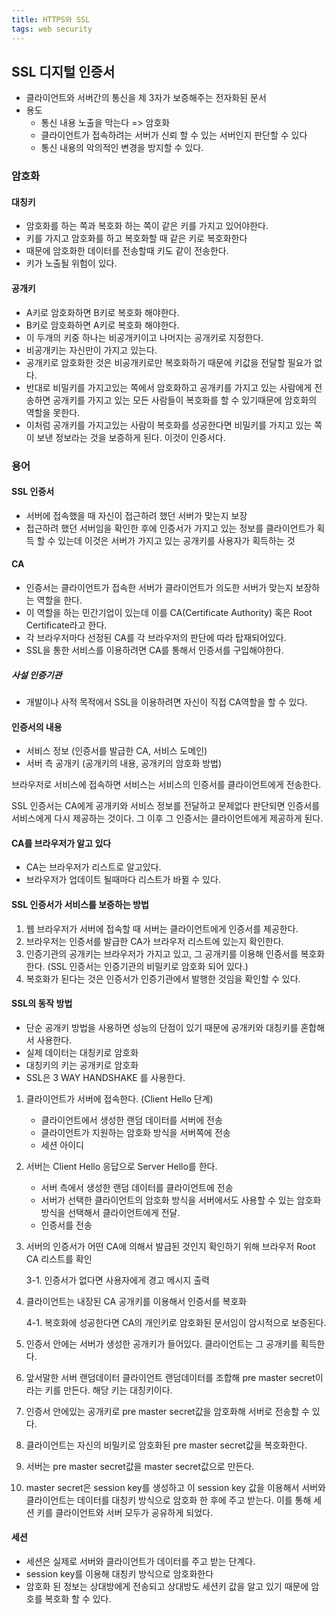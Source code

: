 ```yaml
---
title: HTTPS와 SSL
tags: web security
---
```


## SSL 디지털 인증서

- 클라이언트와 서버간의 통신을 제 3자가 보증해주는 전자화된 문서
- 용도
  - 통신 내용 노출을 막는다 => 암호화
  - 클라이언트가 접속하려는 서버가 신뢰 할 수 있는 서버인지 판단할 수 있다
  - 통신 내용의 악의적인 변경을 방지할 수 있다.

### 암호화

#### 대칭키

- 암호화를 하는 쪽과 복호화 하는 쪽이 같은 키를 가지고 있어야한다.
- 키를 가지고 암호화를 하고 복호화할 때 같은 키로 복호화한다
- 때문에 암호화한 데이터를 전송할때 키도 같이 전송한다.
- 키가 노출될 위험이 있다.

#### 공개키

- A키로 암호화하면 B키로 복호화 해야한다.
- B키로 암호화하면 A키로 복호화 해야한다.
- 이 두개의 키중 하나는 비공개키이고 나머지는 공개키로 지정한다.
- 비공개키는 자신만이 가지고 있는다.
- 공개키로 암호화한 것은 비공개키로만 복호화하기 때문에 키값을 전달할 필요가 없다.
- 반대로 비밀키를 가지고있는 쪽에서 암호화하고 공개키를 가지고 있는 사람에게 전송하면 공개키를 가지고 있는 모든 사람들이 복호화를 할 수 있기때문에 암호화의 역할을 못한다.
- 이처럼 공개키를 가지고있는 사람이 복호화를 성공한다면 비밀키를 가지고 있는 쪽이 보낸 정보라는 것을 보증하게 된다. 이것이 인증서다.



### 용어

#### SSL 인증서

- 서버에 접속했을 때 자신이 접근하려 했던 서버가 맞는지 보장
- 접근하려 했던 서버임을 확인한 후에 인증서가 가지고 있는 정보를 클라이언트가 획득 할 수 있는데 이것은 서버가 가지고 있는 공개키를 사용자가 획득하는 것

#### CA

- 인증서는 클라이언트가 접속한 서버가 클라이언트가 의도한 서버가 맞는지 보장하는 역할을 한다.
- 이 역할을 하는 민간기업이 있는데 이를 CA(Certificate Authority) 혹은 Root Certificate라고 한다.
- 각 브라우저마다 선정된 CA를 각 브라우저의 판단에 따라 탑재되어있다.
- SSL을 통한 서비스를 이용하려면 CA를 통해서 인증서를 구입해야한다.

##### 사설 인증기관

- 개발이나 사적 목적에서 SSL을 이용하려면 자신이 직접 CA역할을 할 수 있다.

#### 인증서의 내용

- 서비스 정보 (인증서를 발급한 CA, 서비스 도메인)
- 서버 측 공개키 (공개키의 내용, 공개키의 암호화 방법)

브라우저로 서비스에 접속하면 서비스는 서비스의 인증서를 클라이언트에게 전송한다.

SSL 인증서는 CA에게 공개키와 서비스 정보를 전달하고 문제없다 판단되면 인증서를 서비스에게 다시 제공하는 것이다. 그 이후 그 인증서는 클라이언트에게 제공하게 된다.

#### CA를 브라우저가 알고 있다

- CA는 브라우저가 리스트로 알고있다.
- 브라우저가 업데이트 될때마다 리스트가 바뀔 수 있다.

#### SSL 인증서가 서비스를 보증하는 방법

1. 웹 브라우저가 서버에 접속할 때 서버는 클라이언트에게 인증서를 제공한다.
2. 브라우저는 인증서를 발급한 CA가 브라우저 리스트에 있는지 확인한다.
3. 인증기관의 공개키는 브라우저가 가지고 있고, 그 공개키를 이용해 인증서를 복호화한다. (SSL 인증서는 인증기관의 비밀키로 암호화 되어 있다.)
4. 복호화가 된다는 것은 인증서가 인증기관에서 발행한 것임을 확인할 수 있다.

####  SSL의 동작 방법

- 단순 공개키 방법을 사용하면 성능의 단점이 있기 때문에 공개키와 대칭키를 혼합해서 사용한다.
- 실제 데이터는 대칭키로 암호화
- 대칭키의 키는 공개키로 암호화
- SSL은 3 WAY HANDSHAKE 를 사용한다.

1. 클라이언트가 서버에 접속한다. (Client Hello 단계)

   - 클라이언트에서 생성한 랜덤 데이터를 서버에 전송
   - 클라이언트가 지원하는 암호화 방식을 서버쪽에 전송
   - 세션 아이디

2. 서버는 Client Hello 응답으로 Server Hello를 한다.

   - 서버 측에서 생성한 랜덤 데이터를 클라이언트에 전송
   - 서버가 선택한 클라이언트의 암호화 방식을 서버에서도 사용할 수 있는 암호화 방식을 선택해서 클라이언트에게 전달.
   - 인증서를 전송

3. 서버의 인증서가 어떤 CA에 의해서 발급된 것인지 확인하기 위해 브라우저 Root CA 리스트를 확인

   3-1. 인증서가 없다면 사용자에게 경고 메시지 출력

4. 클라이언트는 내장된 CA 공개키를 이용해서 인증서를 복호화

   4-1. 복호화에 성공한다면 CA의 개인키로 암호화된 문서임이 암시적으로 보증된다.

5. 인증서 안에는 서버가 생성한 공개키가 들어있다. 클라이언트는 그 공개키를 획득한다.

6. 앞서말한 서버 랜덤데이터 클라이언트 랜덤데이터를 조합해 pre master secret이라는 키를 만든다. 해당 키는 대칭키이다.

7. 인증서 안에있는 공개키로 pre master secret값을 암호화해 서버로 전송할 수 있다.

8. 클라이언트는 자신의 비밀키로 암호화된 pre master secret값을 복호화한다.

9. 서버는 pre master secret값을 master secret값으로 만든다.

10. master secret은 session key를 생성하고 이 session key 값을 이용해서 서버와 클라이언트는 데이터를 대칭키 방식으로 암호화 한 후에 주고 받는다. 이를 통해 세션 키를 클라이언트와 서버 모두가 공유하게 되었다.

#### 세션

- 세션은 실제로 서버와 클라이언트가 데이터를 주고 받는 단계다.
- session key를 이용해 대칭키 방식으로 암호화한다
- 암호화 된 정보는 상대방에게 전송되고 상대방도 세션키 값을 알고 있기 때문에 암호를 복호화 할 수 있다.